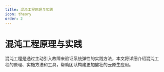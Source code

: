 ```yaml
---
title: 混沌工程原理与实践
icon: theory
order: 2
---
```


# 混沌工程原理与实践

混沌工程是通过主动引入故障来验证系统弹性的实践方法，本文将详细介绍混沌工程的原理、实施方法和工具，帮助团队构建更加健壮的云原生应用。
